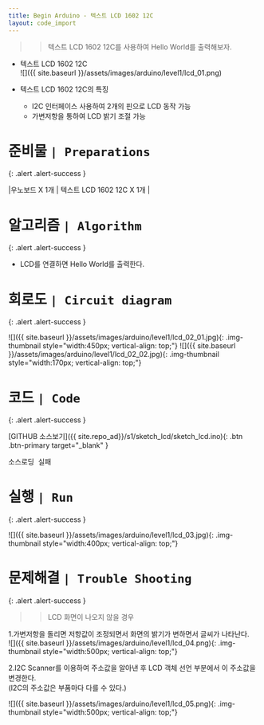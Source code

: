```yaml
---
title: Begin Arduino - 텍스트 LCD 1602 12C
layout: code_import
---
```


>> 텍스트 LCD 1602 12C를 사용하여 Hello World를 출력해보자.


+ 텍스트 LCD 1602 12C    
![]({{ site.baseurl }}/assets/images/arduino/level1/lcd_01.png)    

+ 텍스트 LCD 1602 12C의 특징    
    - I2C 인터페이스 사용하여 2개의 핀으로 LCD 동작 가능    
    - 가변저항을 통하여 LCD 밝기 조절 가능    

# 준비물 `| Preparations`
{: .alert .alert-success }

|우노보드 X 1개 | 텍스트 LCD 1602 12C X 1개 | 



# 알고리즘 `| Algorithm`
{: .alert .alert-success }

+ LCD를 연결하면 Hello World를 출력한다.    

# 회로도 `| Circuit diagram`
{: .alert .alert-success }

![]({{ site.baseurl }}/assets/images/arduino/level1/lcd_02_01.jpg){: .img-thumbnail style="width:450px; vertical-align: top;"} 
![]({{ site.baseurl }}/assets/images/arduino/level1/lcd_02_02.jpg){: .img-thumbnail style="width:170px; vertical-align: top;"}     

# 코드 `| Code`
{: .alert .alert-success }
   
[GITHUB 소스보기]({{ site.repo_ad}}/s1/sketch_lcd/sketch_lcd.ino){: .btn .btn-primary target="_blank" }

<pre id="show1" class="show-json-from-git">소스로딩 실패</pre>
<script>showJsonFromGit('{{ site.repo_ad_raw }}/s1/sketch_lcd/sketch_lcd.ino', 'show1', '500px');</script>


# 실행 `| Run`
{: .alert .alert-success }

![]({{ site.baseurl }}/assets/images/arduino/level1/lcd_03.jpg){: .img-thumbnail style="width:400px; vertical-align: top;"}

# 문제해결 `| Trouble Shooting`
{: .alert .alert-success }

>> LCD 화면이 나오지 않을 경우    

1.가변저항을 돌리면 저항값이 조정되면서 화면의 밝기가 변하면서 글씨가 나타난다.    
​![]({{ site.baseurl }}/assets/images/arduino/level1/lcd_04.png){: .img-thumbnail style="width:500px; vertical-align: top;"}    

2.I2C Scanner를 이용하여 주소값을 알아낸 후 LCD 객체 선언 부분에서 이 주소값을 변경한다.    
 (I2C의 주소값은  부품마다 다를 수 있다.)    

![]({{ site.baseurl }}/assets/images/arduino/level1/lcd_05.png){: .img-thumbnail style="width:500px; vertical-align: top;"}
